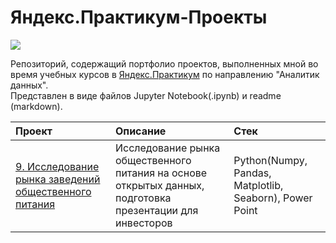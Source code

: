 # Яндекс.Практикум-Проекты
![](https://m.seonews.ru/upload/iblock/f73/f73322ed95450f64df7156706fc01091.jpg)

Репозиторий, содержащий портфолио проектов, выполненных мной во время учебных курсов в [Яндекс.Практикум](https://practicum.yandex.ru/profile/data-analyst/) по направлению "Аналитик данных".\
Представлен в виде файлов Jupyter Notebook(.ipynb) и readme (markdown).

| Проект | Описание | Стек |
| :-| :- |:-|
| [9. Исследование рынка заведений общественного питания](https://github.com/Grishenkin/Yandex.Practicum-Projects/tree/main/%D0%98%D1%81%D1%81%D0%BB%D0%B5%D0%B4%D0%BE%D0%B2%D0%B0%D0%BD%D0%B8%D0%B5%20%D1%80%D1%8B%D0%BD%D0%BA%D0%B0%20%D0%B7%D0%B0%D0%B2%D0%B5%D0%B4%D0%B5%D0%BD%D0%B8%D0%B9%20%D0%BE%D0%B1%D1%89%D0%B5%D1%81%D1%82%D0%B2%D0%B5%D0%BD%D0%BD%D0%BE%D0%B3%D0%BE%20%D0%BF%D0%B8%D1%82%D0%B0%D0%BD%D0%B8%D1%8F) | Исследование рынка общественного питания на основе открытых данных, подготовка презентации для инвесторов | Python(Numpy, Pandas, Matplotlib, Seaborn), Power Point |
